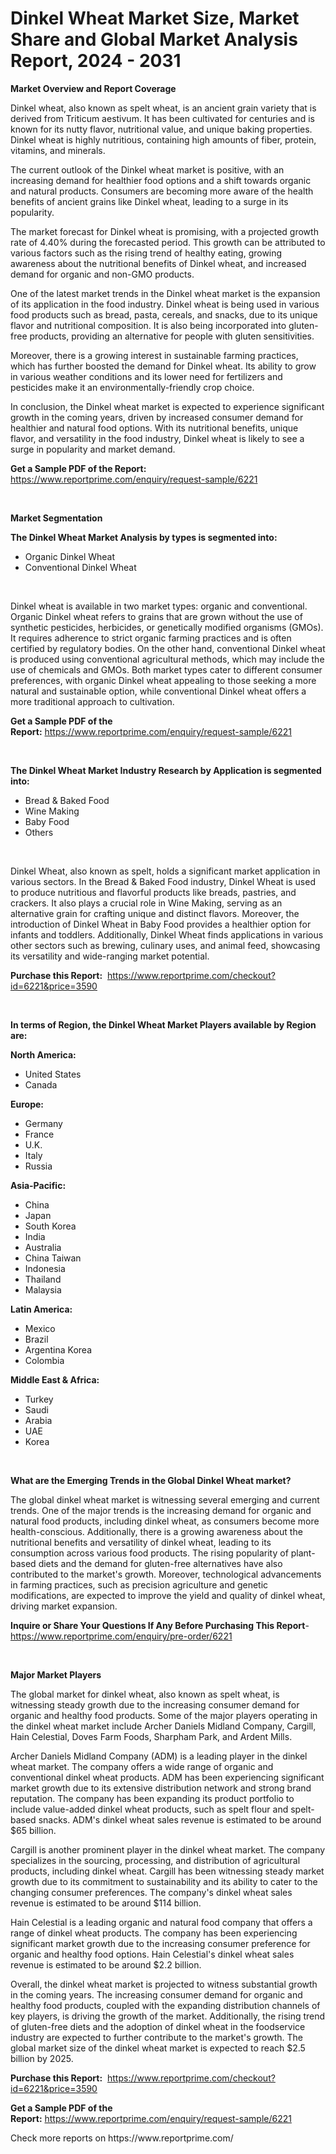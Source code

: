 <p><h1>Dinkel Wheat Market Size, Market Share and Global Market Analysis Report, 2024 - 2031</h1></p><p><strong>Market Overview and Report Coverage</strong></p>
<p><p>Dinkel wheat, also known as spelt wheat, is an ancient grain variety that is derived from Triticum aestivum. It has been cultivated for centuries and is known for its nutty flavor, nutritional value, and unique baking properties. Dinkel wheat is highly nutritious, containing high amounts of fiber, protein, vitamins, and minerals.</p><p>The current outlook of the Dinkel wheat market is positive, with an increasing demand for healthier food options and a shift towards organic and natural products. Consumers are becoming more aware of the health benefits of ancient grains like Dinkel wheat, leading to a surge in its popularity.</p><p>The market forecast for Dinkel wheat is promising, with a projected growth rate of 4.40% during the forecasted period. This growth can be attributed to various factors such as the rising trend of healthy eating, growing awareness about the nutritional benefits of Dinkel wheat, and increased demand for organic and non-GMO products.</p><p>One of the latest market trends in the Dinkel wheat market is the expansion of its application in the food industry. Dinkel wheat is being used in various food products such as bread, pasta, cereals, and snacks, due to its unique flavor and nutritional composition. It is also being incorporated into gluten-free products, providing an alternative for people with gluten sensitivities.</p><p>Moreover, there is a growing interest in sustainable farming practices, which has further boosted the demand for Dinkel wheat. Its ability to grow in various weather conditions and its lower need for fertilizers and pesticides make it an environmentally-friendly crop choice.</p><p>In conclusion, the Dinkel wheat market is expected to experience significant growth in the coming years, driven by increased consumer demand for healthier and natural food options. With its nutritional benefits, unique flavor, and versatility in the food industry, Dinkel wheat is likely to see a surge in popularity and market demand.</p></p>
<p><strong>Get a Sample PDF of the Report:</strong> <a href="https://www.reportprime.com/enquiry/request-sample/6221">https://www.reportprime.com/enquiry/request-sample/6221</a></p>
<p>&nbsp;</p>
<p><strong>Market Segmentation</strong></p>
<p><strong>The Dinkel Wheat Market Analysis by types is segmented into:</strong></p>
<p><ul><li>Organic Dinkel Wheat</li><li>Conventional Dinkel Wheat</li></ul></p>
<p>&nbsp;</p>
<p><p>Dinkel wheat is available in two market types: organic and conventional. Organic Dinkel wheat refers to grains that are grown without the use of synthetic pesticides, herbicides, or genetically modified organisms (GMOs). It requires adherence to strict organic farming practices and is often certified by regulatory bodies. On the other hand, conventional Dinkel wheat is produced using conventional agricultural methods, which may include the use of chemicals and GMOs. Both market types cater to different consumer preferences, with organic Dinkel wheat appealing to those seeking a more natural and sustainable option, while conventional Dinkel wheat offers a more traditional approach to cultivation.</p></p>
<p><strong>Get a Sample PDF of the Report:</strong>&nbsp;<a href="https://www.reportprime.com/enquiry/request-sample/6221">https://www.reportprime.com/enquiry/request-sample/6221</a></p>
<p>&nbsp;</p>
<p><strong>The Dinkel Wheat Market Industry Research by Application is segmented into:</strong></p>
<p><ul><li>Bread & Baked Food</li><li>Wine Making</li><li>Baby Food</li><li>Others</li></ul></p>
<p>&nbsp;</p>
<p><p>Dinkel Wheat, also known as spelt, holds a significant market application in various sectors. In the Bread & Baked Food industry, Dinkel Wheat is used to produce nutritious and flavorful products like breads, pastries, and crackers. It also plays a crucial role in Wine Making, serving as an alternative grain for crafting unique and distinct flavors. Moreover, the introduction of Dinkel Wheat in Baby Food provides a healthier option for infants and toddlers. Additionally, Dinkel Wheat finds applications in various other sectors such as brewing, culinary uses, and animal feed, showcasing its versatility and wide-ranging market potential.</p></p>
<p><strong>Purchase this Report:</strong>&nbsp; <a href="https://www.reportprime.com/checkout?id=6221&price=3590">https://www.reportprime.com/checkout?id=6221&price=3590</a></p>
<p>&nbsp;</p>
<p><strong>In terms of Region, the Dinkel Wheat Market Players available by Region are:</strong></p>
<p>
    <p> <strong> North America: </strong>
        <ul>
            <li>United States</li>
            <li>Canada</li>
        </ul>
        </p> 
    <p> <strong> Europe: </strong>
        <ul>
            <li>Germany</li>
            <li>France</li>
            <li>U.K.</li>
            <li>Italy</li>
            <li>Russia</li>
        </ul>
        </p> 
    <p> <strong> Asia-Pacific: </strong>
        <ul>
            <li>China</li>
            <li>Japan</li>
            <li>South Korea</li>
            <li>India</li>
            <li>Australia</li>
            <li>China Taiwan</li>
            <li>Indonesia</li>
            <li>Thailand</li>
            <li>Malaysia</li>
        </ul>
        </p> 
    <p> <strong> Latin America: </strong>
        <ul>
            <li>Mexico</li>
            <li>Brazil</li>
            <li>Argentina Korea</li>
            <li>Colombia</li>
        </ul>
        </p> 
    <p> <strong> Middle East & Africa: </strong>
        <ul>
            <li>Turkey</li>
            <li>Saudi</li>
            <li>Arabia</li>
            <li>UAE</li>
            <li>Korea</li>
        </ul>
    </p>
    </p>
<p>&nbsp;</p>
<p><strong>What are the Emerging Trends in the Global Dinkel Wheat market?</strong></p>
<p><p>The global dinkel wheat market is witnessing several emerging and current trends. One of the major trends is the increasing demand for organic and natural food products, including dinkel wheat, as consumers become more health-conscious. Additionally, there is a growing awareness about the nutritional benefits and versatility of dinkel wheat, leading to its consumption across various food products. The rising popularity of plant-based diets and the demand for gluten-free alternatives have also contributed to the market's growth. Moreover, technological advancements in farming practices, such as precision agriculture and genetic modifications, are expected to improve the yield and quality of dinkel wheat, driving market expansion.</p></p>
<p><strong>Inquire or Share Your Questions If Any Before Purchasing This Report</strong>- <a href="https://www.reportprime.com/enquiry/pre-order/6221">https://www.reportprime.com/enquiry/pre-order/6221</a></p>
<p>&nbsp;</p>
<p><strong>Major Market Players</strong></p>
<p><p>The global market for dinkel wheat, also known as spelt wheat, is witnessing steady growth due to the increasing consumer demand for organic and healthy food products. Some of the major players operating in the dinkel wheat market include Archer Daniels Midland Company, Cargill, Hain Celestial, Doves Farm Foods, Sharpham Park, and Ardent Mills.</p><p>Archer Daniels Midland Company (ADM) is a leading player in the dinkel wheat market. The company offers a wide range of organic and conventional dinkel wheat products. ADM has been experiencing significant market growth due to its extensive distribution network and strong brand reputation. The company has been expanding its product portfolio to include value-added dinkel wheat products, such as spelt flour and spelt-based snacks. ADM's dinkel wheat sales revenue is estimated to be around $65 billion.</p><p>Cargill is another prominent player in the dinkel wheat market. The company specializes in the sourcing, processing, and distribution of agricultural products, including dinkel wheat. Cargill has been witnessing steady market growth due to its commitment to sustainability and its ability to cater to the changing consumer preferences. The company's dinkel wheat sales revenue is estimated to be around $114 billion.</p><p>Hain Celestial is a leading organic and natural food company that offers a range of dinkel wheat products. The company has been experiencing significant market growth due to the increasing consumer preference for organic and healthy food options. Hain Celestial's dinkel wheat sales revenue is estimated to be around $2.2 billion.</p><p>Overall, the dinkel wheat market is projected to witness substantial growth in the coming years. The increasing consumer demand for organic and healthy food products, coupled with the expanding distribution channels of key players, is driving the growth of the market. Additionally, the rising trend of gluten-free diets and the adoption of dinkel wheat in the foodservice industry are expected to further contribute to the market's growth. The global market size of the dinkel wheat market is expected to reach $2.5 billion by 2025.</p></p>
<p><strong>Purchase this Report:</strong>&nbsp;&nbsp;<a href="https://www.reportprime.com/checkout?id=6221&price=3590">https://www.reportprime.com/checkout?id=6221&price=3590</a></p>
<p></p>
<p><strong>Get a Sample PDF of the Report:</strong>&nbsp;<a href="https://www.reportprime.com/enquiry/request-sample/6221">https://www.reportprime.com/enquiry/request-sample/6221</a></p>
<p>Check more reports on https://www.reportprime.com/</p>